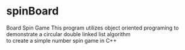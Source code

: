 # spinBoard
Board Spin Game
This program utilizes object oriented programing to demonstrate a circular double linked list algorithm  
to create a simple number spin game in C++
